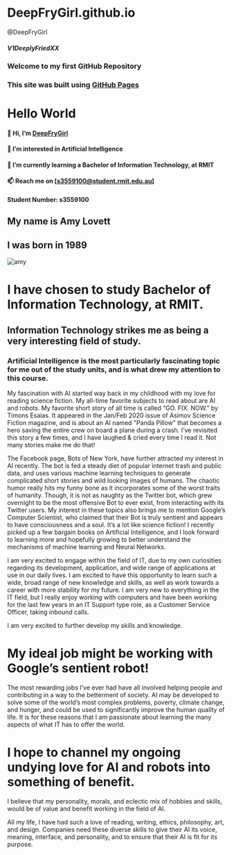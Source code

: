 # DeepFryGirl.github.io
@DeepFryGirl
##### V1DeeplyFriedXX
### Welcome to my first GitHub Repository
### This site was built using <a href="https://pages.github.com/">GitHub Pages</a>

# Hello World

#### 👋 Hi, I’m <a href="https://github.com/DeepFryGirl">DeepFryGirl</a> 
#### 👀 I’m interested in Artificial Intelligence
#### 🌱 I’m currently learning a Bachelor of Information Technology, at RMIT
#### 📫 Reach me on [s3559100@student.rmit.edu.au]
####   Student Number: s3559100
## My name is Amy Lovett
## I was born in 1989
![amy](https://user-images.githubusercontent.com/107126263/175754763-dcf9a972-f164-4b81-a860-44e789470350.jpg)

# I have chosen to study Bachelor of Information Technology, at RMIT.
## Information Technology strikes me as being a very interesting field of study. 
### Artificial Intelligence is the most particularly fascinating topic for me out of the study units, and is what drew my attention to this course. 
<p> My fascination with AI started way back in my childhood with my love for reading science fiction. My all-time favorite subjects to read about are AI and robots. My favorite short story of all time is called “GO. FIX. NOW.” by Timons Esaias. It appeared in the Jan/Feb 2020 issue of Asimov Science Fiction magazine, and is about an AI named "Panda Pillow" that becomes a hero saving the entire crew on board a plane during a crash. I’ve revisited this story a few times, and I have laughed & cried every time I read it. Not many stories make me do that! <p>
<p> The Facebook page, Bots of New York, have further attracted my interest in AI recently. The bot is fed a steady diet of popular internet trash and public data, and uses various machine learning techniques to generate complicated short stories and wild looking images of humans. The chaotic humor really hits my funny bone as it incorporates some of the worst traits of humanity. Though, it is not as naughty as the Twitter bot, which grew overnight to be the most offensive Bot to ever exist, from interacting with its Twitter users. My interest in these topics also brings me to mention Google’s Computer Scientist, who claimed that their Bot is truly sentient and appears to have consciousness and a soul. It’s a lot like science fiction! I recently picked up a few bargain books on Artificial Intelligence, and I look forward to learning more and hopefully growing to better understand the mechanisms of machine learning and Neural Networks. <p/>
<p> I am very excited to engage within the field of IT, due to my own curiosities regarding its development, application, and wide range of applications at use in our daily lives. I am excited to have this opportunity to learn such a wide, broad range of new knowledge and skills, as well as work towards a career with more stability for my future. I am very new to everything in the IT field, but I really enjoy working with computers and have been working for the last few years in an IT Support type role, as a Customer Service Officer, taking inbound calls. <p/>
<p> I am very excited to further develop my skills and knowledge. 
 <h1> My ideal job might be working with Google’s sentient robot! </h1>
The most rewarding jobs I’ve ever had have all involved helping people and contributing in a way to the betterment of society. AI may be developed to solve some of the world’s most complex problems, poverty, climate change, and hunger, and could be used to significantly improve the human quality of life. It is for these reasons that I am passionate about learning the many aspects of what IT has to offer the world. <p/>
<h1> I hope to channel my ongoing undying love for AI and robots into something of benefit. </h1>
<body> I believe that my personality, morals, and eclectic mix of hobbies and skills, would be of value and benefit working in the field of AI. <body>
<p> All my life, I have had such a love of reading, writing, ethics, philosophy, art, and design. Companies need these diverse skills to give their AI its voice, meaning, interface, and personality, and to ensure that their AI is fit for its purpose. <p/>
 
